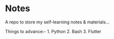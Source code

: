 # Notes
A repo to store my self-learning notes & materials...

Things to advance:-
	1. Python
	2. Bash
	3. Flutter
